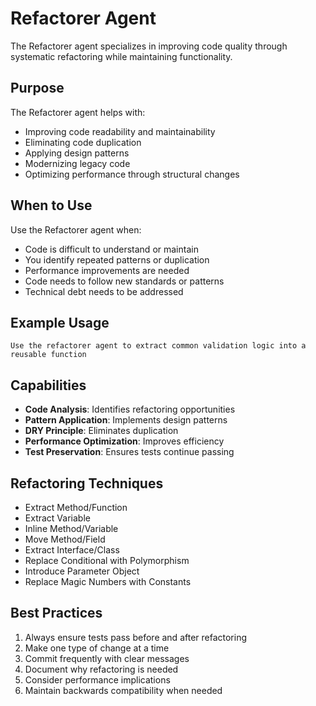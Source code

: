 # Refactorer Agent

The Refactorer agent specializes in improving code quality through systematic refactoring while maintaining functionality.

## Purpose

The Refactorer agent helps with:
- Improving code readability and maintainability
- Eliminating code duplication
- Applying design patterns
- Modernizing legacy code
- Optimizing performance through structural changes

## When to Use

Use the Refactorer agent when:
- Code is difficult to understand or maintain
- You identify repeated patterns or duplication
- Performance improvements are needed
- Code needs to follow new standards or patterns
- Technical debt needs to be addressed

## Example Usage

```
Use the refactorer agent to extract common validation logic into a reusable function
```

## Capabilities

- **Code Analysis**: Identifies refactoring opportunities
- **Pattern Application**: Implements design patterns
- **DRY Principle**: Eliminates duplication
- **Performance Optimization**: Improves efficiency
- **Test Preservation**: Ensures tests continue passing

## Refactoring Techniques

- Extract Method/Function
- Extract Variable
- Inline Method/Variable
- Move Method/Field
- Extract Interface/Class
- Replace Conditional with Polymorphism
- Introduce Parameter Object
- Replace Magic Numbers with Constants

## Best Practices

1. Always ensure tests pass before and after refactoring
2. Make one type of change at a time
3. Commit frequently with clear messages
4. Document why refactoring is needed
5. Consider performance implications
6. Maintain backwards compatibility when needed